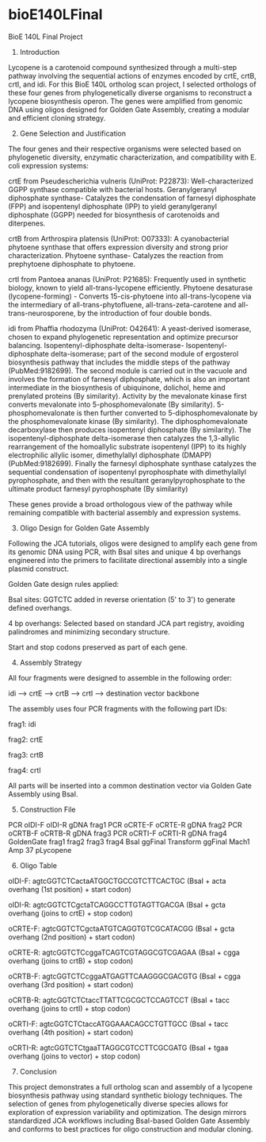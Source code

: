 # bioE140LFinal
BioE 140L Final Project
1. Introduction

Lycopene is a carotenoid compound synthesized through a multi-step pathway involving the sequential actions of enzymes encoded by crtE, crtB, crtI, and idi. For this BioE 140L ortholog scan project, I selected orthologs of these four genes from phylogenetically diverse organisms to reconstruct a lycopene biosynthesis operon. The genes were amplified from genomic DNA using oligos designed for Golden Gate Assembly, creating a modular and efficient cloning strategy.

2. Gene Selection and Justification

The four genes and their respective organisms were selected based on phylogenetic diversity, enzymatic characterization, and compatibility with E. coli expression systems:

  crtE from Pseudescherichia vulneris (UniProt: P22873): Well-characterized GGPP synthase compatible with bacterial hosts. Geranylgeranyl diphosphate synthase- Catalyzes the condensation of farnesyl diphosphate (FPP) and isopentenyl diphosphate (IPP) to yield geranylgeranyl diphosphate (GGPP) needed for biosynthesis of carotenoids and diterpenes.

  crtB from Arthrospira platensis (UniProt: O07333): A cyanobacterial phytoene synthase that offers expression diversity and strong prior     characterization. Phytoene synthase- Catalyzes the reaction from prephytoene diphosphate to phytoene.

  crtI from Pantoea ananas (UniProt: P21685): Frequently used in synthetic biology, known to yield all-trans-lycopene efficiently. Phytoene desaturase (lycopene-forming) - Converts 15-cis-phytoene into all-trans-lycopene via the intermediary of all-trans-phytofluene, all-trans-zeta-carotene and all-trans-neurosporene, by the introduction of four double bonds.

  idi from Phaffia rhodozyma (UniProt: O42641): A yeast-derived isomerase, chosen to expand phylogenetic representation and optimize          precursor balancing. Isopentenyl-diphosphate delta-isomerase- Isopentenyl-diphosphate delta-isomerase; part of the second module of ergosterol biosynthesis pathway that includes the middle steps of the pathway (PubMed:9182699).
The second module is carried out in the vacuole and involves the formation of farnesyl diphosphate, which is also an important intermediate in the biosynthesis of ubiquinone, dolichol, heme and prenylated proteins (By similarity).
Activity by the mevalonate kinase first converts mevalonate into 5-phosphomevalonate (By similarity).
5-phosphomevalonate is then further converted to 5-diphosphomevalonate by the phosphomevalonate kinase (By similarity).
The diphosphomevalonate decarboxylase then produces isopentenyl diphosphate (By similarity).
The isopentenyl-diphosphate delta-isomerase then catalyzes the 1,3-allylic rearrangement of the homoallylic substrate isopentenyl (IPP) to its highly electrophilic allylic isomer, dimethylallyl diphosphate (DMAPP) (PubMed:9182699).
Finally the farnesyl diphosphate synthase catalyzes the sequential condensation of isopentenyl pyrophosphate with dimethylallyl pyrophosphate, and then with the resultant geranylpyrophosphate to the ultimate product farnesyl pyrophosphate (By similarity)

These genes provide a broad orthologous view of the pathway while remaining compatible with bacterial assembly and expression systems.

3. Oligo Design for Golden Gate Assembly

Following the JCA tutorials, oligos were designed to amplify each gene from its genomic DNA using PCR, with BsaI sites and unique 4 bp overhangs engineered into the primers to facilitate directional assembly into a single plasmid construct.

Golden Gate design rules applied:

BsaI sites: GGTCTC added in reverse orientation (5' to 3') to generate defined overhangs.

4 bp overhangs: Selected based on standard JCA part registry, avoiding palindromes and minimizing secondary structure.

Start and stop codons preserved as part of each gene.

4. Assembly Strategy

All four fragments were designed to assemble in the following order:

idi  -->  crtE  -->  crtB  -->  crtI  --> destination vector backbone

The assembly uses four PCR fragments with the following part IDs:

  frag1: idi

  frag2: crtE

  frag3: crtB

  frag4: crtI

All parts will be inserted into a common destination vector via Golden Gate Assembly using BsaI.

5. Construction File

PCR oIDI-F oIDI-R gDNA frag1
PCR oCRTE-F oCRTE-R gDNA frag2
PCR oCRTB-F oCRTB-R gDNA frag3
PCR oCRTI-F oCRTI-R gDNA frag4
GoldenGate frag1 frag2 frag3 frag4 BsaI ggFinal
Transform ggFinal Mach1 Amp 37 pLycopene

6. Oligo Table


oIDI-F: agtcGGTCTCactaATGGCTGCCGTCTTCACTGC (BsaI + acta overhang (1st position) + start codon)

oIDI-R: agtcGGTCTCgctaTCAGGCCTTGTAGTTGACGA (BsaI + gcta overhang (joins to crtE) + stop codon)

oCRTE-F: 	agtcGGTCTCgctaATGTCAGGTGTCGCATACGG (BsaI + gcta overhang (2nd position) + start codon)

oCRTE-R: agtcGGTCTCcggaTCAGTCGTAGGCGTCGAGAA (BsaI + cgga overhang (joins to crtB) + stop codon)

oCRTB-F: agtcGGTCTCcggaATGAGTTCAAGGGCGACGTG (BsaI + cgga overhang (3rd position) + start codon)

oCRTB-R: agtcGGTCTCtaccTTATTCGCGCTCCAGTCCT (BsaI + tacc overhang (joins to crtI) + stop codon)

oCRTI-F: agtcGGTCTCtaccATGGAAACAGCCTGTTGCC (BsaI + tacc overhang (4th position) + start codon)

oCRTI-R: agtcGGTCTCtgaaTTAGGCGTCCTTCGCGATG (BsaI + tgaa overhang (joins to vector) + stop codon)

7. Conclusion

This project demonstrates a full ortholog scan and assembly of a lycopene biosynthesis pathway using standard synthetic biology techniques. The selection of genes from phylogenetically diverse species allows for exploration of expression variability and optimization. The design mirrors standardized JCA workflows including BsaI-based Golden Gate Assembly and conforms to best practices for oligo construction and modular cloning.

